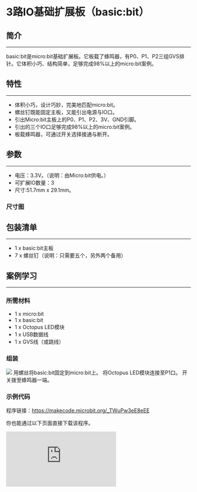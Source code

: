 ﻿# 3路IO基础扩展板（basic:bit）

## 简介
---

basic:bit是micro:bit基础扩展板。它板载了蜂鸣器，有P0、P1、P2三组GVS排针。它体积小巧、结构简单，足够完成98%以上的micro:bit案例。


## 特性
---

- 体积小巧，设计巧妙，完美地匹配micro:bit。
- 螺丝钉既能固定主板，又能引出电源与IO口。
- 引出Micro:bit主板上的P0、P1、P2、3V、GND引脚。
- 引出的三个IO口足够完成98%以上的micro:bit案例。
- 板载蜂鸣器，可通过开关选择接通与断开。


## 参数
---

- 电压：3.3V。（说明：由Micro:bit供电。）
- 可扩展IO数量：3
- 尺寸:51.7mm x 29.1mm。

### 尺寸图


## 包装清单
---

- 1 x basic:bit主板
- 7 x 螺丝钉（说明：只需要五个，另外两个备用）


## 案例学习
---

### 所需材料

- 1 x micro:bit
- 1 x basic:bit
- 1 x Octopus LED模块
- 1 x USB数据线
- 1 x GVS线（或跳线）


### 组装

![](https://wiki-media-ef.oss-cn-hongkong.aliyuncs.com/docs/microbit/expansion-board/images/CIdYsAa.jpg)
用螺丝将basic:bit固定到micro:bit上。
将Octopus LED模块连接至P1口。
开关拨至蜂鸣器一端。

### 示例代码

程序链接：https://makecode.microbit.org/_TWuPw3eE8eEE

你也能通过以下页面直接下载该程序。

<div
    style={{
        position: 'relative',
        paddingBottom: '60%',
        overflow: 'hidden',
    }}
>
    <iframe
        src="https://makecode.microbit.org/_TWuPw3eE8eEE"
        frameborder="0"
        sandbox="allow-popups allow-forms allow-scripts allow-same-origin"
        style={{
            position: 'absolute',
            width: '100%',
            height: '100%',
        }}
    />
</div>


### 显示效果

将以上代码保存到micro:bit上后，按下按钮A，蜂鸣器开始循环播放铃声，同时Octopus LED模块上的LED灯间隔一秒闪烁。
